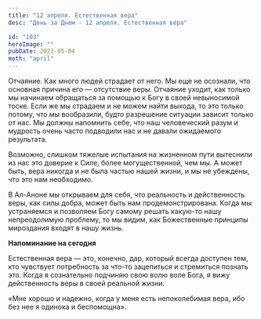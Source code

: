 ```yaml
---
title: "12 апреля. Естественная вера"
desc: "День за Днем - 12 апреля. Естественная вера"

id: "103"
heroImage: ""
pubDate: 2023-05-04
moth: "april"
---
```


Отчаяние. Как много людей страдает от него. Мы еще не осознали, что основная
причина его — отсутствие веры. Отчаяние уходит, как только мы начинаем
обращаться за помощью к Богу в своей невыносимой тоске. Если же мы страдаем и
не можем найти выхода, то это только потому, что мы вообразили, будто
разрешение ситуации зависит только от нас. Мы должны напомнить себе, что наш
человеческий разум и мудрость очень часто подводили нас и не давали ожидаемого
результата.

Возможно, слишком тяжелые испытания на жизненном пути вытеснили из нас это
доверие к Силе, более могущественной, чем мы. А может быть, вера никогда и не
была частью нашей жизни, и мы не убеждены, что это нам необходимо.

В Ал-Аноне мы открываем для себя, что реальность и действенность веры, как
силы добра, может быть нам продемонстрирована. Когда мы устраняемся и
позволяем Богу самому решать какую-то нашу непреодолимую проблему, то мы
видим, как Божественные принципы мироздания входят в нашу жизнь.

**Напоминание на сегодня**

Естественная вера — это, конечно, дар, который всегда доступен тем, кто
чувствует потребность за что-то зацепиться и стремиться познать это. Когда я
сознательно подчиняю свою волю воле Бога, я вижу действенность веры в своей
реальной жизни.

«Мне хорошо и надежно, когда у меня есть непоколебимая вера, ибо без нее я
одинока и беспомощна».
